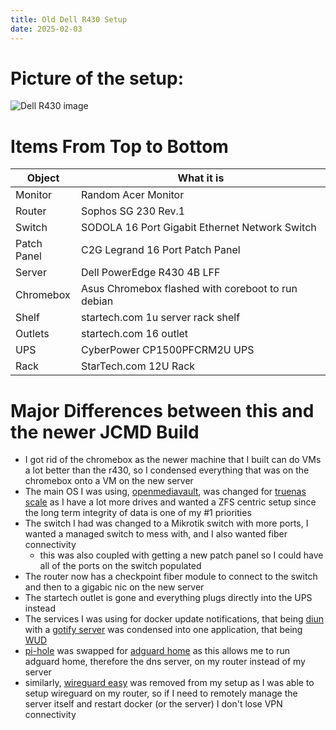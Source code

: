 ```yaml
---
title: Old Dell R430 Setup
date: 2025-02-03
---
```

# Picture of the setup:
![Dell R430 image](/14mm4ch1n3.github.io/images/DELLR430LAB.png)

# Items From Top to Bottom
|Object|What it is|
|---|---|
|Monitor|Random Acer Monitor|
|Router|Sophos SG 230 Rev.1|
|Switch|SODOLA 16 Port Gigabit Ethernet Network Switch|
|Patch Panel|C2G Legrand 16 Port Patch Panel|
|Server|Dell PowerEdge R430 4B LFF|
|Chromebox|Asus Chromebox flashed with coreboot to run debian|
|Shelf|startech.com 1u server rack shelf|
|Outlets|startech.com 16 outlet|
|UPS|CyberPower CP1500PFCRM2U UPS|
|Rack|StarTech.com 12U Rack|

# Major Differences between this and the newer JCMD Build
- I got rid of the chromebox as the newer machine that I built can do VMs a lot better than the r430, so I condensed everything that was on the chromebox onto a VM on the new server
- The main OS I was using, [openmediavault](https://github.com/openmediavault/openmediavault), was changed for [truenas scale](https://www.truenas.com/truenas-scale/) as I have a lot more drives and wanted a ZFS centric setup since the long term integrity of data is one of my #1 priorities
- The switch I had was changed to a Mikrotik switch with more ports, I wanted a managed switch to mess with, and I also wanted fiber connectivity
	- this was also coupled with getting a new patch panel so I could have all of the ports on the switch populated
- The router now has a checkpoint fiber module to connect to the switch and then to a gigabic nic on the new server
- The startech outlet is gone and everything plugs directly into the UPS instead
- The services I was using for docker update notifications, that being [diun](https://github.com/crazy-max/diun) with a [gotify server](https://github.com/gotify/server) was condensed into one application, that being [WUD](https://github.com/getwud/wud)
- [pi-hole](https://github.com/pi-hole) was swapped for [adguard home](https://github.com/AdguardTeam/AdguardHome) as this allows me to run adguard home, therefore the dns server, on my router instead of my server
- similarly, [wireguard easy](https://github.com/wg-easy/wg-easy) was removed from my setup as I was able to setup wireguard on my router, so if I need to remotely manage the server itself and restart docker (or the server) I don't lose VPN connectivity

